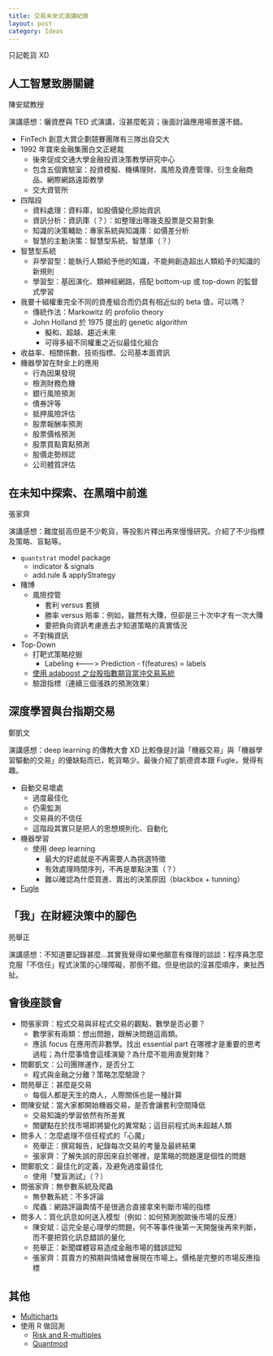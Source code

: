 ```yaml
---
title: 交易未來式演講紀錄
layout: post
category: Ideas
---
```


只記乾貨 XD

## 人工智慧致勝關鍵

陳安斌教授

演講感想：曬資歷與 TED 式演講，沒甚麼乾貨；後面討論應用場景還不錯。

- FinTech 創意大賞企劃競賽團隊有三隊出自交大
- 1992 年寶來金融集團白文正總裁
  - 後來促成交通大學金融投資決策教學研究中心
  - 包含五個實驗室：投資模擬、機構理財、風險及資產管理、衍生金融商品、網際網路遠距教學
  - 交大資管所
- 四階段
  - 資料處理：資料庫，如股價變化原始資訊
  - 資訊分析：資訊庫（？）：如整理出哪幾支股票是交易對象
  - 知識的決策輔助：專家系統與知識庫：如價差分析
  - 智慧的主動決策：智慧型系統、智慧庫（？）
- 智慧型系統
  - 非學習型：能執行人類給予他的知識，不能夠創造超出人類給予的知識的新規則
  - 學習型：基因演化、類神經網路，搭配 bottom-up 或 top-down 的監督式學習
- 我要十組權重完全不同的資產組合而仍具有相近似的 beta 值，可以嗎？
  - 傳統作法：Markowitz 的 profolio theory
  - John Holland 於 1975 提出的 genetic algorithm
    - 擬和、超越、趨近未來
    - 可得多組不同權重之近似最佳化組合
- 收益率、相關係數、技術指標、公司基本面資訊
- 機器學習在財金上的應用
  - 行為因果發現
  - 檢測財務危機
  - 銀行風險預測
  - 債券評等
  - 抵押風險評估
  - 股票報酬率預測
  - 股票價格預測
  - 股票買點賣點預測
  - 股價走勢辨認
  - 公司體質評估

## 在未知中探索、在黑暗中前進

張家齊

演講感想：難度挺高但是不少乾貨，等投影片釋出再來慢慢研究。介紹了不少指標及策略、盲點等。

- `quantstrat` model package
  - indicator & signals
  - add.rule & applyStrategy
- 賭博
  - 風險控管
    - 套利 versus 套損
    - 勝率 versus 賠率：例如，雖然有大賺，但卻是三十次中才有一次大賺
    - 要把負向資訊考慮進去才知道策略的真實情況
  - 不對稱資訊
- Top-Down
  - 打靶式策略挖掘
    - Labeling <---> Prediction - f(features) = labels
  - [使用 adaboost 之台股指數期貨當沖交易系統](https://www.csie.ntu.edu.tw/~lyuu/theses/thesis_r95944016.pdf)
  - 驗證指標（連續三個漲跌的預測效果）

## 深度學習與台指期交易

鄭凱文

演講感想：deep learning 的傳教大會 XD 比較像是討論「機器交易」與「機器學習驅動的交易」的優缺點而已，乾貨略少。最後介紹了凱德資本跟 Fugle，覺得有趣。

- 自動交易壞處
  - 過度最佳化
  - 仍需監測
  - 交易員的不信任
  - 這階段其實只是把人的思想規則化、自動化
- 機器學習
  - 使用 deep learning
    - 最大的好處就是不再需要人為挑選特徵
    - 有效處理時間序列，不再是單點決策（？）
    - 難以確認為什麼買進、賣出的決策原因（blackbox + tunning）
- [Fugle](https://www.fugle.tw/)

## 「我」在財經決策中的腳色

苑舉正

演講感想：不知道要記錄甚麼...其實我覺得如果他願意有條理的談談：程序員怎麼克服「不信任」程式決策的心理障礙，那倒不錯。但是他談的沒甚麼順序，東扯西扯。

## 會後座談會

- 問張家齊：程式交易與非程式交易的觀點，數學是否必要？
  - 數學家有兩類：想出問題，跟解決問題這兩類。
  - 應該 focus 在應用而非數學。找出 essential part 在哪裡才是重要的思考過程；為什麼事情會這樣演變？為什麼不能用直覺對賭？
- 問鄭凱文：公司團隊運作，是否分工
  - 程式與金融之分離？策略怎麼驗證？
- 問苑舉正：甚麼是交易
  - 每個人都是天生的商人，人際關係也是一種計算
- 問陳安斌：當大家都開始機器交易，是否會讓套利空間降低
  - 交易知識的學習依然有所差異
  - 關鍵點在於找市場即將變化的異常點；這目前程式尚未超越人類
- 問多人：怎麼處理不信任程式的「心魔」
  - 苑舉正：撰寫報告，紀錄每次交易的考量及最終結果
  - 張家齊：了解失誤的原因來自於哪裡，是策略的問題還是個性的問題
- 問鄭凱文：最佳化的定義，及避免過度最佳化
  - 使用「雙盲測試」（？）
- 問張家齊：無參數系統及爬蟲
  - 無參數系統：不多評論
  - 爬蟲：網路評論輿情不是很適合直接拿來判斷市場的指標
- 問多人：質化訊息如何送入模型（例如：如何預測脫歐後市場的反應）
  - 陳安斌：這完全是心理學的問題，何不等事件後第一天開盤後再來判斷，而不要把質化訊息錯誤的量化
  - 苑舉正：新聞媒體容易造成金融市場的錯誤認知
  - 張家齊：買賣方的預期與情緒會展現在市場上。價格是完整的市場反應指標

## 其他

- [Multicharts](http://www.multicharts.com.tw/)
- 使用 R 做回測
  - [Risk and R-multiples](http://www.vantharp.com/tharp-concepts/risk-and-r-multiples.asp)
  - [Quantmod](http://www.quantmod.com/)
